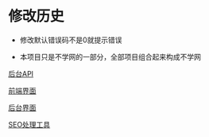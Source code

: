 # 修改历史
* 修改默认错误码不是0就提示错误

* 本项目只是不学网的一部分，全部项目组合起来构成不学网

[后台API](https://github.com/noxue/gocms)

[前端界面](https://github.com/noxue/gocms-ui)

[后台界面](https://github.com/noxue/gocms-admin-ui)

[SEO处理工具](https://github.com/noxue/gocms-seo)
